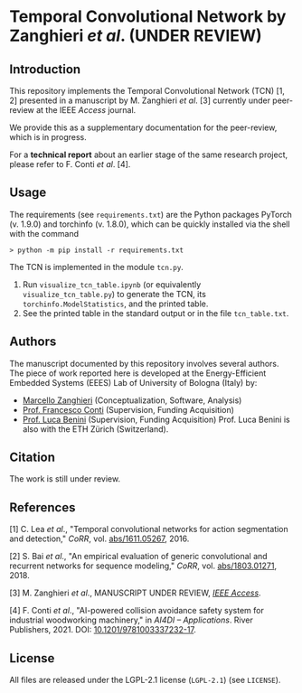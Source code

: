 # Temporal Convolutional Network by Zanghieri *et al*. (UNDER REVIEW)



## Introduction

This repository implements the Temporal Convolutional Network (TCN) [1, 2] presented in a manuscript by M. Zanghieri *et al*. [3] currently under peer-review at the IEEE *Access* journal.

We provide this as a supplementary documentation for the peer-review, which is in progress.

For a **technical report** about an earlier stage of the same research project, please refer to F. Conti *et al*. [4].



## Usage

The requirements (see ``requirements.txt``) are the Python packages PyTorch (v. 1.9.0) and torchinfo (v. 1.8.0), which can be quickly installed via the shell with the command

``> python -m pip install -r requirements.txt``

The TCN is implemented in the module ``tcn.py``.
1. Run ``visualize_tcn_table.ipynb`` (or equivalently ``visualize_tcn_table.py``) to generate the TCN, its ``torchinfo.ModelStatistics``, and the printed table.
2. See the printed table in the standard output or in the file ``tcn_table.txt``.



## Authors

The manuscript documented by this repository involves several authors.
The piece of work reported here is developed at the Energy-Efficient Embedded Systems (EEES) Lab of University of Bologna (Italy) by:
- [Marcello Zanghieri](https://scholar.google.com/citations?user=WnIqQj4AAAAJ&hl=en) (Conceptualization, Software, Analysis)
- [Prof. Francesco Conti](https://scholar.google.it/citations?user=A70PCXoAAAAJ&hl=en) (Supervision, Funding Acquisition)
- [Prof. Luca Benini](https://scholar.google.com/citations?user=8riq3sYAAAAJ&hl=en) (Supervision, Funding Acquisition)
Prof. Luca Benini is also with the ETH Zürich (Switzerland).



## Citation

The work is still under review.



## References

[1] C. Lea *et al*., "Temporal convolutional networks for action segmentation and detection," *CoRR*, vol. [abs/1611.05267](https://doi.org/10.48550/arXiv.1611.05267), 2016.

[2] S. Bai *et al*., "An empirical evaluation of generic convolutional and recurrent networks for sequence modeling," *CoRR*,
vol. [abs/1803.01271](https://doi.org/10.48550/arXiv.1803.01271), 2018.

[3] M. Zanghieri *et al*., MANUSCRIPT UNDER REVIEW, [*IEEE Access*](https://ieeeaccess.ieee.org/).

[4] F. Conti *et al*., "AI-powered collision avoidance safety system for industrial woodworking machinery," in *AI4DI – Applications*. River
Publishers, 2021. DOI: [10.1201/9781003337232-17](https://www.doi.org/10.1201/9781003337232-17).



## License

All files are released under the LGPL-2.1 license (`LGPL-2.1`) (see `LICENSE`).
